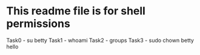 # This readme file is for shell permissions
Task0 - su betty
Task1 - whoami
Task2 - groups
Task3 - sudo chown betty hello
